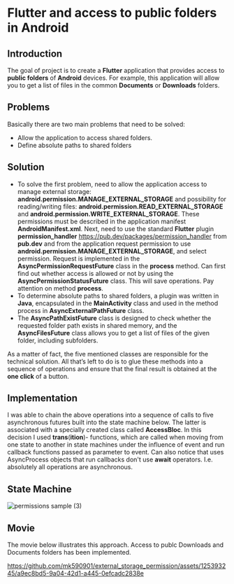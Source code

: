 # Flutter and access to public folders in Android

## Introduction

The goal of project is to create a __Flutter__ application that provides access to __public folders__ of __Android__ devices. For example, this application will allow you to get a list of files in the common __Documents__ or __Downloads__ folders.

## Problems

Basically there are two main problems that need to be solved:
* Allow the application to access shared folders.
* Define absolute paths to shared folders

## Solution

* To solve the first problem, need to allow the application access to manage external storage: __android.permission.MANAGE_EXTERNAL_STORAGE__ and possibility for reading/writing files: __android.permission.READ_EXTERNAL_STORAGE__ and __android.permission.WRITE_EXTERNAL_STORAGE__. These permissions must be described in the application manifest __AndroidManifest.xml__. Next, need to use the standard __Flutter__ plugin __permission_handler__ https://pub.dev/packages/permission_handler from __pub.dev__ and from the application request permission to use __android.permission.MANAGE_EXTERNAL_STORAGE__, and select permission. Request is implemented in the __AsyncPermissionRequestFuture__ class in the __process__ method. Can first find out whether access is allowed or not by using the __AsyncPermissionStatusFuture__ class. This will save operations. Pay attention on method __process__.
* To determine absolute paths to shared folders, a plugin was written in __Java__, encapsulated in the __MainActivity__ class and used in the method process in __AsyncExternalPathFuture__ class.
* The __AsyncPathExistFuture__ class is designed to check whether the requested folder path exists in shared memory, and the __AsyncFilesFuture__ class allows you to get a list of files of the given folder, including subfolders.
  
As a matter of fact, the five mentioned classes are responsible for the technical solution. All that’s left to do is to glue these methods into a sequence of operations and ensure that the final result is obtained at the __one click__ of a button.

## Implementation

I was able to chain the above operations into a sequence of calls to five asynchronous futures built into the state machine below. The latter is associated with a specially created class called __AccessBloc__. In this decision I used __trans__(__ition__)- functions, which are called when moving from one state to another in state machines under the influence of event and run callback functions passed as parameter to event. Can also notice that uses AsyncProcess objects that run callbacks don't use __await__ operators. I.e. absolutely all operations are asynchronous.

## State Machine

![permissions sample (3)](https://github.com/mk590901/external_storage_permission/assets/125393245/53fd9798-7d17-4344-ad07-84a8274075e6)

## Movie

The movie below illustrates this approach. Access to publc Downloads and Documents folders has been implemented. 

https://github.com/mk590901/external_storage_permission/assets/125393245/a9ec8bd5-9a04-42d1-a445-0efcadc2838e

